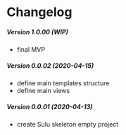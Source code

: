 Changelog
=========

##### Version 1.0.00 (WIP)
 * final MVP

##### Version 0.0.02 (2020-04-15)
 * define main templates structure
 * define main views
 
##### Version 0.0.01 (2020-04-13)
 * create Sulu skeleton empty project
